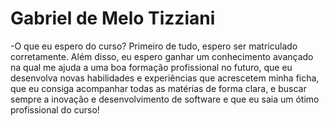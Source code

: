# Gabriel de Melo Tizziani


-O que eu espero do curso? 
Primeiro de tudo, espero ser matriculado corretamente. 
Além disso, eu espero ganhar um conhecimento avançado na qual me ajuda a uma boa formação profissional no futuro, que eu desenvolva novas habilidades e experiências que acrescetem minha ficha, que eu consiga acompanhar todas as matérias de forma clara, e buscar sempre a inovação e desenvolvimento de software e que eu saia um ótimo profissional do curso!

